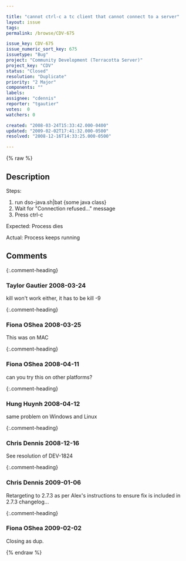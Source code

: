 ```yaml
---

title: "cannot ctrl-c a tc client that cannot connect to a server"
layout: issue
tags: 
permalink: /browse/CDV-675

issue_key: CDV-675
issue_numeric_sort_key: 675
issuetype: "Bug"
project: "Community Development (Terracotta Server)"
project_key: "CDV"
status: "Closed"
resolution: "Duplicate"
priority: "2 Major"
components: ""
labels: 
assignee: "cdennis"
reporter: "tgautier"
votes:  0
watchers: 0

created: "2008-03-24T15:33:42.000-0400"
updated: "2009-02-02T17:41:32.000-0500"
resolved: "2008-12-16T14:33:25.000-0500"

---
```




{% raw %}



## Description

<div markdown="1" class="description">

Steps:

1.  run dso-java.sh|bat {some java class}
2. Wait for "Connection refused..." message
3. Press ctrl-c

Expected:
Process dies

Actual:
Process keeps running



</div>

## Comments


{:.comment-heading}
### **Taylor Gautier** <span class="date">2008-03-24</span>

<div markdown="1" class="comment">

kill won't work either, it has to be kill -9

</div>


{:.comment-heading}
### **Fiona OShea** <span class="date">2008-03-25</span>

<div markdown="1" class="comment">

This was on MAC

</div>


{:.comment-heading}
### **Fiona OShea** <span class="date">2008-04-11</span>

<div markdown="1" class="comment">

can you try this on other platforms?

</div>


{:.comment-heading}
### **Hung Huynh** <span class="date">2008-04-12</span>

<div markdown="1" class="comment">

same problem on Windows and Linux

</div>


{:.comment-heading}
### **Chris Dennis** <span class="date">2008-12-16</span>

<div markdown="1" class="comment">

See resolution of DEV-1824

</div>


{:.comment-heading}
### **Chris Dennis** <span class="date">2009-01-06</span>

<div markdown="1" class="comment">

Retargeting to 2.7.3 as per Alex's instructions to ensure fix is included in 2.7.3 changelog...

</div>


{:.comment-heading}
### **Fiona OShea** <span class="date">2009-02-02</span>

<div markdown="1" class="comment">

Closing as dup.

</div>



{% endraw %}
